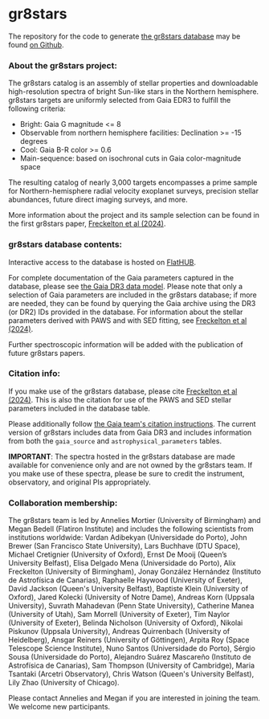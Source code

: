 # gr8stars

The repository for the code to generate [the gr8stars database](https://flathub.flatironinstitute.org/gr8) may be found [on Github](https://github.com/megbedell/gr8stars).

### About the gr8stars project:

The gr8stars catalog is an assembly of stellar properties and downloadable high-resolution spectra of bright Sun-like stars in the Northern hemisphere.
gr8stars targets are uniformly selected from Gaia EDR3 to fulfill the following criteria:
- Bright: Gaia G magnitude <= 8
- Observable from northern hemisphere facilities: Declination >= -15 degrees
- Cool: Gaia B-R color >= 0.6
- Main-sequence: based on isochronal cuts in Gaia color-magnitude space

The resulting catalog of nearly 3,000 targets encompasses a prime sample for Northern-hemisphere radial velocity exoplanet surveys, precision stellar abundances, future direct imaging surveys, and more.

More information about the project and its sample selection can be found in the first gr8stars paper, [Freckelton et al (2024)](https://ui.adsabs.harvard.edu/abs/2025MNRAS.540.1786F/abstract). 

### gr8stars database contents:

Interactive access to the database is hosted on [FlatHUB](https://flathub.flatironinstitute.org/gr8).

For complete documentation of the Gaia parameters captured in the database, please see [the Gaia DR3 data model](https://gea.esac.esa.int/archive/documentation/GDR3/Gaia_archive/chap_datamodel/). Please note that only a selection of Gaia parameters are included in the gr8stars database; if more are needed, they can be found by querying the Gaia archive using the DR3 (or DR2) IDs provided in the database. For information about the stellar parameters derived with PAWS and with SED fitting, see [Freckelton et al (2024)](https://ui.adsabs.harvard.edu/abs/2025MNRAS.540.1786F/abstract).

Further spectroscopic information will be added with the publication of future gr8stars papers.

### Citation info:

If you make use of the gr8stars database, please cite [Freckelton et al (2024)](https://ui.adsabs.harvard.edu/abs/2025MNRAS.540.1786F/abstract). This is also the citation for use of the PAWS and SED stellar parameters included in the database table.

Please additionally follow [the Gaia team's citation instructions](https://www.cosmos.esa.int/web/gaia-users/credits). The current version of gr8stars includes data from Gaia DR3 and includes information from both the `gaia_source` and `astrophysical_parameters` tables.

**IMPORTANT**: The spectra hosted in the gr8stars database are made available for convenience only and are not owned by the gr8stars team. If you make use of these spectra, please be sure to credit the instrument, observatory, and original PIs appropriately.

### Collaboration membership:

The gr8stars team is led by Annelies Mortier (University of Birmingham) and Megan Bedell (Flatiron Institute) and includes the following scientists from institutions worldwide: Vardan Adibekyan (Universidade do Porto), John Brewer (San Francisco State University), Lars Buchhave (DTU Space), Michael Cretignier (University of Oxford), Ernst De Mooij (Queen’s University Belfast), Elisa Delgado Mena (Universidade do Porto), Alix Freckelton (University of Birmingham), Jonay González Hernández (Instituto de Astrofísica de Canarias), Raphaelle Haywood (University of Exeter), David Jackson (Queen's University Belfast), Baptiste Klein (University of Oxford), Jared Kolecki (University of Notre Dame), Andreas Korn (Uppsala University), Suvrath Mahadevan (Penn State University), Catherine Manea (University of Utah), Sam Morrell (University of Exeter), Tim Naylor (University of Exeter), Belinda Nicholson (University of Oxford), Nikolai Piskunov (Uppsala University), Andreas Quirrenbach (University of Heidelberg), Ansgar Reiners (University of Göttingen), Arpita Roy (Space Telescope Science Institute), Nuno Santos (Universidade do Porto), Sérgio Sousa (Universidade do Porto), Alejandro Suárez Mascareño (Instituto de Astrofísica de Canarias), Sam Thompson (University of Cambridge), Maria Tsantaki (Arcetri Observatory), Chris Watson (Queen's University Belfast), Lily Zhao (University of Chicago). 

Please contact Annelies and Megan if you are interested in joining the team. We welcome new participants.